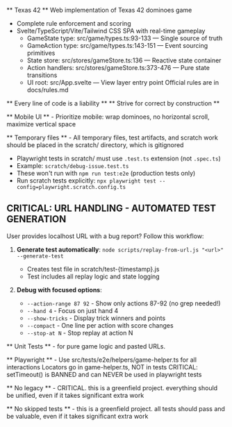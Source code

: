 ** Texas 42 **
Web implementation of Texas 42 dominoes game
- Complete rule enforcement and scoring
- Svelte/TypeScript/Vite/Tailwind CSS SPA with real-time gameplay
  - GameState type: src/game/types.ts:93-133 — Single source of truth
  - GameAction type: src/game/types.ts:143-151 — Event sourcing primitives
  - State store: src/stores/gameStore.ts:136 — Reactive state container
  - Action handlers: src/stores/gameStore.ts:373-476 — Pure state transitions
  - UI root: src/App.svelte — View layer entry point
Official rules are in docs/rules.md

** Every line of code is a liability **
** Strive for correct by construction **

** Mobile UI ** - Prioritize mobile: wrap dominoes, no horizontal scroll, maximize vertical space

** Temporary files ** - All temporary files, test artifacts, and scratch work should be placed in the scratch/ directory, which is gitignored
  - Playwright tests in scratch/ must use `.test.ts` extension (not `.spec.ts`)
  - Example: `scratch/debug-issue.test.ts` 
  - These won't run with `npm run test:e2e` (production tests only)
  - Run scratch tests explicitly: `npx playwright test --config=playwright.scratch.config.ts`

## CRITICAL: URL HANDLING - AUTOMATED TEST GENERATION
  User provides localhost URL with a bug report? Follow this workflow:

  1. **Generate test automatically**: `node scripts/replay-from-url.js "<url>" --generate-test`
      - Creates test file in scratch/test-{timestamp}.js
      - Test includes all replay logic and state logging

  2. **Debug with focused options**:
      - `--action-range 87 92` - Show only actions 87-92 (no grep needed!)
      - `--hand 4` - Focus on just hand 4
      - `--show-tricks` - Display trick winners and points
      - `--compact` - One line per action with score changes
      - `--stop-at N` - Stop replay at action N

** Unit Tests ** - for pure game logic and pasted URLs.

** Playwright ** - 
Use src/tests/e2e/helpers/game-helper.ts for all interactions
Locators go in game-helper.ts, NOT in tests
CRITICAL: setTimeout() is BANNED and can NEVER be used in playwright tests

** No legacy ** - CRITICAL. this is a greenfield project.  everything should be unified, even if it takes significant extra work

** No skipped tests ** - this is a greenfield project.  all tests should pass and be valuable, even if it takes significant extra work
